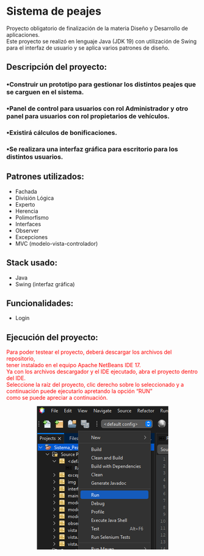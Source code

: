 <Body>
<h1> Sistema de peajes </h1>

<p> Proyecto obligatorio de finalización de la materia Diseño y Desarrollo de aplicaciones.<br>
 Este proyecto se realizó en lenguaje Java (JDK 19) con utilización de Swing para el interfaz de usuario y se aplica varios patrones de diseño.
</p>

<h2> Descripción del proyecto:</h2>
<h3> •Construir un prototipo para gestionar los distintos peajes que se carguen en el sistema.
<h3> •Panel de control para usuarios con rol Administrador y otro panel para usuarios con rol propietarios de vehículos.
<h3> •Existirá cálculos de bonificaciones.
<h3> •Se realizara una interfaz gráfica para escritorio para los distintos usuarios.


<h2> Patrones utilizados:</h2>
<ul>
    <li>Fachada</li>
    <li>División Lógica</li>
    <li>Experto</li>
    <li>Herencia</li>
    <li>Polimorfismo</li>
    <li>Interfaces</li>
    <li>Observer</li>
    <li>Excepciones</li>
    <li>MVC (modelo-vista-controlador)</li>
</ul>
<h2>Stack usado:</h2>
<ul>
 <li>Java</li>
 <li>Swing (interfaz gráfica)</li>
</ul>


<h2>Funcionalidades:</h2>
    <ul>
        <li>Login</li>
</ul>

<h2> Ejecución del proyecto:</h2>
    <p style="color:red">Para poder testear el proyecto, deberá descargar los archivos del repositorio,<br>
    tener instalado en el equipo Apache NetBeans IDE 17.<br>
    Ya con los archivos descargador y el IDE ejecutado, abra el proyecto dentro del IDE. <br>
    Seleccione la raíz del proyecto, clic derecho sobre lo seleccionado y a continuación puede ejecutarlo apretando la opción “RUN”  <br>
    como se puede apreciar a continuación.

<div id="run" align="center">
<img src="./img/runProject.PNG" >
</div>

</Body>